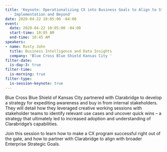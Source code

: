 ```yaml
---
title: 'Keynote: Operationalizing CX into Business Goals to Align to Strategic Initiative
  - Implementation and Beyond'
date: 2020-04-22 10:05:00 -04:00
event:
  date: 2020-04-22 10:05:00 -04:00
  start-time: 10:05 AM
  end-time: 10:45 AM
speakers:
- name: Rusty John
  title: Business Intelligence and Data Insights
  company: 'Blue Cross Blue Shield Kansas City '
filter-date:
  is-day-3: true
filter-time:
  is-morning: true
filter-type:
  is-session-keynote: true
---
```


Blue Cross Blue Shield of Kansas City partnered with Clarabridge to develop a strategy for expediting awareness and buy in from internal stakeholders. They will detail how they leveraged creative working sessions with stakeholder teams to identify relevant use cases and uncover quick wins – a strategy that ultimately led to increased adoption and understanding of Clarabridge’s capabilities. 

Join this session to learn how to make a CX program successful right out of the gate, and how to partner with Clarabridge to align with broader Enterprise Strategic Goals. 